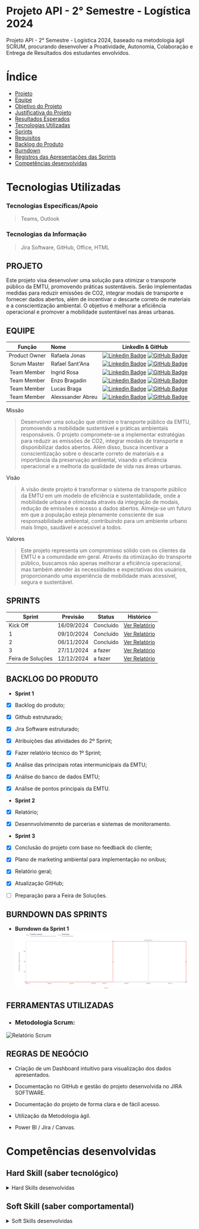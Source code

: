 # Projeto API - 2° Semestre - Logística 2024
Projeto API - 2° Semestre - Logística 2024, baseado na metodologia ágil SCRUM, procurando desenvolver a Proatividade, Autonomia, Colaboração e Entrega de Resultados dos estudantes envolvidos.

# Índice

* [Projeto](#projeto-template)
* [Equipe](#equipe)
* [Objetivo do Projeto](#objetivo-do-projeto)
* [Justificativa do Projeto](#justificativa-do-projeto)
* [Resultados Esperados](#resultados-esperados)
* [Tecnologias Utilizadas](#tecnologias-utilizadas)
* [Sprints](#Sprints)
* [Requisitos](#requisitos)
* [Backlog do Produto](#backlog-do-produto)
* [Burndown](#Burndown)
* [Registros das Apresentações das Sprints](#registros-das-apresentações-das-sprints)
* [Competências desenvolvidas](#competências-desenvolvidas)

# Tecnologias Utilizadas

 ### Tecnologias Específicas/Apoio
 > Teams,
> Outlook

  
 ### Tecnologias da Informação
 > Jira Software,
> GitHub,
> Office,
> HTML

## PROJETO

  Este projeto visa desenvolver uma solução para otimizar o transporte público da EMTU, promovendo práticas sustentáveis. Serão implementadas medidas para reduzir emissões de CO2, integrar modais de transporte e fornecer dados abertos, além de incentivar o descarte correto de materiais e a conscientização ambiental. O objetivo é melhorar a eficiência operacional e promover a mobilidade sustentável nas áreas urbanas.

## EQUIPE
|    Função     | Nome                                  |                                                                                                                                                      LinkedIn & GitHub                                                                                                                                                      |
| :-----------: | :------------------------------------ | :-------------------------------------------------------------------------------------------------------------------------------------------------------------------------------------------------------------------------------------------------------------------------------------------------------------------------: |
| Product Owner |  Rafaela Jonas    |     [![Linkedin Badge](https://img.shields.io/badge/Linkedin-blue?style=flat-square&logo=Linkedin&logoColor=white)]() [![GitHub Badge](https://img.shields.io/badge/GitHub-111217?style=flat-square&logo=github&logoColor=white)]()       |
| Scrum Master  | Rafael Sant'Ana |      [![Linkedin Badge](https://img.shields.io/badge/Linkedin-blue?style=flat-square&logo=Linkedin&logoColor=white)](https://www.linkedin.com/in/rafael-santana-23247a304/) [![GitHub Badge](https://img.shields.io/badge/GitHub-111217?style=flat-square&logo=github&logoColor=white)](https://github.com/raffsant)     |
| Team Member   | Ingrid Rosa            |         [![Linkedin Badge](https://img.shields.io/badge/Linkedin-blue?style=flat-square&logo=Linkedin&logoColor=white)]() [![GitHub Badge](https://img.shields.io/badge/GitHub-111217?style=flat-square&logo=github&logoColor=white)]()        |
|  Team Member  | Enzo Bragadin                |         [![Linkedin Badge](https://img.shields.io/badge/Linkedin-blue?style=flat-square&logo=Linkedin&logoColor=white)](https://www.linkedin.com/in/enzo-bragadin-collavito-montenegro-891053264/) [![GitHub Badge](https://img.shields.io/badge/GitHub-111217?style=flat-square&logo=github&logoColor=white)](https://github.com/Bragadinho)        |
|  Team Member  | Lucas Braga                |   [![Linkedin Badge](https://img.shields.io/badge/Linkedin-blue?style=flat-square&logo=Linkedin&logoColor=white)]() [![GitHub Badge](https://img.shields.io/badge/GitHub-111217?style=flat-square&logo=github&logoColor=white)]()   |
|  Team Member  | Alexssander Abreu     |           [![Linkedin Badge](https://img.shields.io/badge/Linkedin-blue?style=flat-square&logo=Linkedin&logoColor=white)](https://www.linkedin.com/in/alexssander-abreu-de-campos-8a6617304/) [![GitHub Badge](https://img.shields.io/badge/GitHub-111217?style=flat-square&logo=github&logoColor=white)](https://github.com/alexssander321)          |



 
Missão
 
 >Desenvolver uma solução que otimize o transporte público da EMTU, promovendo a mobilidade sustentável e práticas ambientais responsáveis. O projeto compromete-se a implementar estratégias para reduzir as emissões de CO2, integrar modais de transporte e disponibilizar dados abertos. Além disso, busca incentivar a conscientização sobre o descarte correto de materiais e a importância da preservação ambiental, visando a eficiência operacional e a melhoria da qualidade de vida nas áreas urbanas.

Visão

 >A visão deste projeto é transformar o sistema de transporte público da EMTU em um modelo de eficiência e sustentabilidade, onde a mobilidade urbana é otimizada através da integração de modais, redução de emissões e acesso a dados abertos. Almeja-se um futuro em que a população esteja plenamente consciente de sua responsabilidade ambiental, contribuindo para um ambiente urbano mais limpo, saudável e acessível a todos. 

Valores

 >Este projeto representa um compromisso sólido com os clientes da EMTU e a comunidade em geral. Através da otimização do transporte público, buscamos não apenas melhorar a eficiência operacional, mas também atender às necessidades e expectativas dos usuários, proporcionando uma experiência de mobilidade mais acessível, segura e sustentável.


## SPRINTS

Sprint | Previsão | Status| Histórico|
|------|--------|------|--------|
|Kick Off | 16/09/2024 | Concluído| [Ver Relatório]() | 
|1| 09/10/2024 | Concluído | [Ver Relatório](https://github.com/raffsant/Projeto-API-2-semestre/blob/main/API%202%20SEM%20LOG%20(2).pptx) | 
|2| 06/11/2024| Concluído |[Ver Relatório](https://github.com/anacarolinae/LASJK/blob/main/Relatorio%20Sprint%201.pdf) | 
|3| 27/11/2024 | a fazer |[Ver Relatório](https://github.com/anacarolinae/LASJK/blob/main/Relatorio%20Sprint%201.pdf) |  
|Feira de Soluções |12/12/2024 | a fazer |[Ver Relatório](https://github.com/anacarolinae/LASJK/blob/main/Relatorio%20Sprint%201.pdf) | 


## BACKLOG DO PRODUTO

* **Sprint 1**
- [x] Backlog do produto;
- [x] Github estruturado;
- [x] Jira Software estruturado;
- [x] Atribuições das atividades do 2º Sprint;
- [x] Fazer relatório técnico do 1º Sprint;
- [x] Análise das principais rotas intermunicipais da EMTU;
- [x] Análise do banco de dados EMTU;
- [x] Análise de pontos principais da EMTU. 


* **Sprint 2**
- [x] Relatório;
- [x] Desennvolvimennto de parcerias  e sistemas de monitoramento.


* **Sprint 3**
- [x] Conclusão do projeto com base no feedback do cliente;
- [x] Plano de marketing ambiental para implementação no onibus;
- [x] Relatório geral;
- [x] Atualização GitHub;
- [ ] Preparação para a Feira de Soluções.


## BURNDOWN DAS SPRINTS

* **Burndown da Sprint 1**
![image](https://github.com/raffsant/Projeto-API-2-semestre/blob/main/image.png?raw=true)

## FERRAMENTAS UTILIZADAS 

- ### Metodologia Scrum:

![Relatório Scrum](https://github.com/anacarolinae/LASJK/blob/main/Metodologia%20Scrum.png)

## REGRAS DE NEGÓCIO

- Criação de um Dashboard intuitivo para visualização dos dados apresentados.

- Documentação no GitHub e gestão do projeto desenvolvida no JIRA SOFTWARE.

- Documentação do projeto de forma clara e de fácil acesso.

- Utilização da Metodologia ágil.

- Power BI / Jira / Canvas.


# Competências desenvolvidas

## Hard Skill (saber tecnológico)
<details>
<summary>Hard Skills desenvolvidas</summary>
  
| Tecnologia/Metodologia | Classificação |
| ---------------------- | ------------- |
| GitHub | ★ ★ ★ ★ ★ ★ ★ ☆ ☆ ☆ |
| Gestão de Projetos | ★ ★ ★ ★ ★ ★ ☆ ☆ ☆ ☆ |
| Scrum Master | ★ ★ ★ ★ ★ ★ ★ ☆ ☆ ☆ |
| Prodct Owner | ★ ★ ★ ★ ★ ★ ★ ☆ ☆ ☆ |
| Markdown | ★ ★ ★ ★ ★ ★ ★ ☆ ☆ ☆ |
| Git Projects | ★ ★ ★ ★ ★ ★ ★ ☆ ☆ ☆ |
 
</details>

## Soft Skill (saber comportamental)
<details>
<summary>Soft Skills desenvolvidas</summary>

| Habilidades | Classificação |
| ---------------------- | ------------- |
| Colaboração | ★ ★ ★ ★ ★ ☆ ☆ ☆ ☆ ☆ |
| Proatividade| ★ ★ ★ ★ ★ ★ ☆ ☆ ☆ ☆ |
| Pensamento Crítico | ★ ★ ★ ★ ★ ★ ★ ☆ ☆ ☆ |
| Gerenciamento de Tempo | ★ ★ ★ ★ ★ ★ ★ ☆ ☆ ☆ |
| Adaptabilidade | ★ ★ ★ ★ ★ ★ ★ ☆ ☆ ☆ |
| Resiliência | ★ ★ ★ ★ ★ ★ ★ ☆ ☆ ☆ |

</details>



